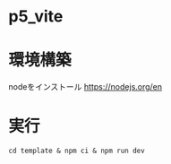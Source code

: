 # p5_vite

# 環境構築
nodeをインストール
https://nodejs.org/en

# 実行
```
cd template & npm ci & npm run dev
```
